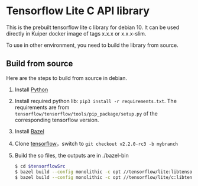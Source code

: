 # Tensorflow Lite C API library

This is the prebuilt tensorflow lite c library for debian 10. It can be used directly in Kuiper docker image of tags x.x.x or x.x.x-slim.

To use in other environment, you need to build the library from source.

## Build from source

Here are the steps to build from source in debian. 

1. Install [Python](https://www.tensorflow.org/install/pip#1.-install-the-python-development-environment-on-your-system)

2. Install required python lib: `pip3 install -r requirements.txt`. The requirements are from `tensorflow/tensorflow/tools/pip_package/setup.py` of the corresponding tensorflow version.

3. Install [Bazel](https://docs.bazel.build/versions/4.0.0/install-ubuntu.html)

4. Clone [tensorflow](https://github.com/tensorflow/tensorflow)，switch to `git checkout v2.2.0-rc3 -b mybranch`

5. Build the so files, the outputs are in ./bazel-bin

   ```bash
   $ cd $tensorflowSrc
   $ bazel build --config monolithic -c opt //tensorflow/lite:libtensorflowlite.so
   $ bazel build --config monolithic -c opt //tensorflow/lite/c:libtensorflowlite_c.so
   ```
